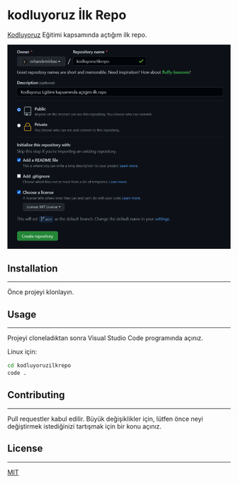 # kodluyoruz İlk Repo
[Kodluyoruz](https://www.kodluyoruz.org) Eğitimi kapsamında açtığım ilk repo.

![Repo](./repository.png)
## Installation
---
Önce projeyi klonlayın.
## Usage
---
Projeyi cloneladıktan sonra Visual Studio Code programında açınız.

Linux için:
```bash
cd kodluyoruzilkrepo
code .
```
## Contributing
---
Pull requestler kabul edilir. Büyük değişiklikler için, lütfen önce neyi değiştirmek istediğinizi tartışmak için bir konu açınız.
## License
---
[MIT](https://choosealicense.com/licenses/mit/)
